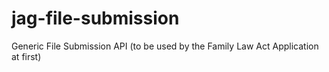 # jag-file-submission
Generic File Submission API (to be used by the Family Law Act Application at first)
